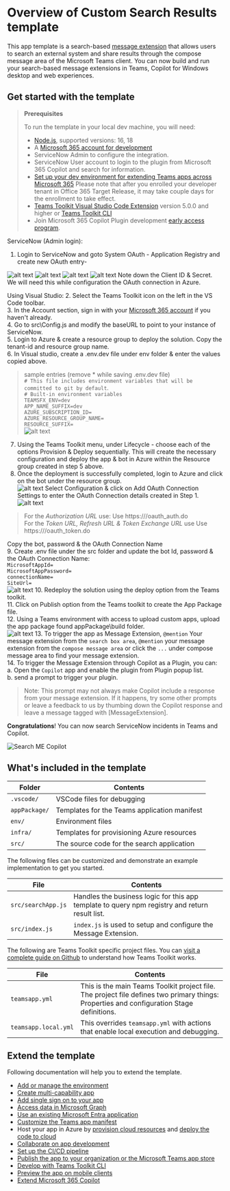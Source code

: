 # Overview of Custom Search Results template

This app template is a search-based [message extension](https://docs.microsoft.com/microsoftteams/platform/messaging-extensions/what-are-messaging-extensions?tabs=nodejs) that allows users to search an external system and share results through the compose message area of the Microsoft Teams client. You can now build and run your search-based message extensions in Teams, Copilot for Windows desktop and web experiences.

## Get started with the template

> **Prerequisites**
>
> To run the template in your local dev machine, you will need:
>
> - [Node.js](https://nodejs.org/), supported versions: 16, 18
> - A [Microsoft 365 account for development](https://docs.microsoft.com/microsoftteams/platform/toolkit/accounts)
> - ServiceNow Admin to configure the integration.
> - ServiceNow User account to login to the plugin from Microsoft 365 Copilot and search for information. 
> - [Set up your dev environment for extending Teams apps across Microsoft 365](https://aka.ms/teamsfx-m365-apps-prerequisites)
>   Please note that after you enrolled your developer tenant in Office 365 Target Release, it may take couple days for the enrollment to take effect.
> - [Teams Toolkit Visual Studio Code Extension](https://aka.ms/teams-toolkit) version 5.0.0 and higher or [Teams Toolkit CLI](https://aka.ms/teamsfx-cli)
> - Join Microsoft 365 Copilot Plugin development [early access program](https://aka.ms/plugins-dev-waitlist).

ServiceNow (Admin login):
1. Login to ServiceNow and goto System OAuth - Application Registry and create new OAuth entry-

 ![alt text](image-1.png)
 ![alt text](image-2.png)
 ![alt text](image-3.png)
 ![alt text](image-4.png)
 Note down the Client ID & Secret. We will need this while configuration the OAuth connection in Azure.

Using Visual Studio:
2. Select the Teams Toolkit icon on the left in the VS Code toolbar.  
3. In the Account section, sign in with your [Microsoft 365 account](https://docs.microsoft.com/microsoftteams/platform/toolkit/accounts) if you haven't already.  
4. Go to src\Config.js and modify the baseURL to point to your instance of ServiceNow.  
5. Login to Azure & create a resource group to deploy the solution. Copy the tenant-id and resource group name.  
6. In Visual studio, create a .env.dev file under env folder & enter the values copied above. 

>sample entries (remove * while saving .env.dev file)  
`# This file includes environment variables that will be committed to git by default`.  
`# Built-in environment variables`  
`TEAMSFX_ENV=dev`  
`APP_NAME_SUFFIX=dev`  
`AZURE_SUBSCRIPTION_ID=`  
`AZURE_RESOURCE_GROUP_NAME=`  
`RESOURCE_SUFFIX=`  
![alt text](image-6.png)
7. Using the Teams Toolkit menu, under Lifecycle - choose each of the options Provision & Deploy sequentially. This will create the necessary configuration and deploy the app & bot in Azure within the Resource group created in step 5 above.  
8. Once the deployment is successfully completed, login to Azure and click on the bot under the resource group.  
![alt text](image-7.png) 
Select Configuration & click on Add OAuth Connection Settings to enter the OAuth Connection details created in Step 1.  
![alt text](image-8.png)
>For the _Authorization URL_ use: Use https://<your ServiceNow instance url>/oauth_auth.do  
>For the _Token URL, Refresh URL & Token Exchange URL_ use Use https://<your ServiceNow instance url>/oauth_token.do

Copy the bot, password & the OAuth Connection Name   
9. Create .env file under the src folder and update the bot Id, password & the OAuth Connection Name:  
`MicrosoftAppId=`  
`MicrosoftAppPassword=`  
`connectionName=`  
`SiteUrl=`  
![alt text](image-5.png)
10. Redeploy the solution using the deploy option from the Teams toolkit.  
11. Click on Publish option from the Teams toolkit to create the App Package file.  
12. Using a Teams environment with access to upload custom apps, upload the app package found appPackage\build folder.  
![alt text](image-9.png)
13. To trigger the app as Message Extension, `@mention` Your message extension from the `search box area`, `@mention` your message extension from the `compose message area` or click the `...` under compose message area to find your message extension.  
14. To trigger the Message Extension through Copilot as a Plugin, you can:   
   a. Open the `Copilot` app and enable the plugin from Plugin popup list.   
   b. send a prompt to trigger your plugin.
   > Note: This prompt may not always make Copilot include a response from your message extension. If it happens, try some other prompts or leave a feedback to us by thumbing down the Copilot response and leave a message tagged with [MessageExtension].

**Congratulations**! You can now search ServiceNow incidents in Teams and Copilot.

![Search ME Copilot](https://github.com/OfficeDev/TeamsFx/assets/107838226/a718b206-33ed-4d3e-99af-376c1f159c2b)

## What's included in the template

| Folder        | Contents                                     |
| ------------- | -------------------------------------------- |
| `.vscode/`    | VSCode files for debugging                   |
| `appPackage/` | Templates for the Teams application manifest |
| `env/`        | Environment files                            |
| `infra/`      | Templates for provisioning Azure resources   |
| `src/`        | The source code for the search application   |

The following files can be customized and demonstrate an example implementation to get you started.

| File               | Contents                                                                                       |
| ------------------ | ---------------------------------------------------------------------------------------------- |
| `src/searchApp.js` | Handles the business logic for this app template to query npm registry and return result list. |
| `src/index.js`     | `index.js` is used to setup and configure the Message Extension.                               |

The following are Teams Toolkit specific project files. You can [visit a complete guide on Github](https://github.com/OfficeDev/TeamsFx/wiki/Teams-Toolkit-Visual-Studio-Code-v5-Guide#overview) to understand how Teams Toolkit works.

| File                 | Contents                                                                                                                                  |
| -------------------- | ----------------------------------------------------------------------------------------------------------------------------------------- |
| `teamsapp.yml`       | This is the main Teams Toolkit project file. The project file defines two primary things: Properties and configuration Stage definitions. |
| `teamsapp.local.yml` | This overrides `teamsapp.yml` with actions that enable local execution and debugging.                                                     |

## Extend the template

Following documentation will help you to extend the template.

- [Add or manage the environment](https://learn.microsoft.com/microsoftteams/platform/toolkit/teamsfx-multi-env)
- [Create multi-capability app](https://learn.microsoft.com/microsoftteams/platform/toolkit/add-capability)
- [Add single sign on to your app](https://learn.microsoft.com/microsoftteams/platform/toolkit/add-single-sign-on)
- [Access data in Microsoft Graph](https://learn.microsoft.com/microsoftteams/platform/toolkit/teamsfx-sdk#microsoft-graph-scenarios)
- [Use an existing Microsoft Entra application](https://learn.microsoft.com/microsoftteams/platform/toolkit/use-existing-aad-app)
- [Customize the Teams app manifest](https://learn.microsoft.com/microsoftteams/platform/toolkit/teamsfx-preview-and-customize-app-manifest)
- Host your app in Azure by [provision cloud resources](https://learn.microsoft.com/microsoftteams/platform/toolkit/provision) and [deploy the code to cloud](https://learn.microsoft.com/microsoftteams/platform/toolkit/deploy)
- [Collaborate on app development](https://learn.microsoft.com/microsoftteams/platform/toolkit/teamsfx-collaboration)
- [Set up the CI/CD pipeline](https://learn.microsoft.com/microsoftteams/platform/toolkit/use-cicd-template)
- [Publish the app to your organization or the Microsoft Teams app store](https://learn.microsoft.com/microsoftteams/platform/toolkit/publish)
- [Develop with Teams Toolkit CLI](https://aka.ms/teamsfx-cli/debug)
- [Preview the app on mobile clients](https://github.com/OfficeDev/TeamsFx/wiki/Run-and-debug-your-Teams-application-on-iOS-or-Android-client)
- [Extend Microsoft 365 Copilot](https://aka.ms/teamsfx-copilot-plugin)
